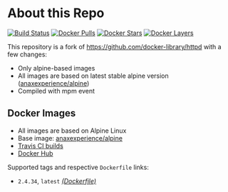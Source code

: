 # About this Repo

[![Build Status](https://travis-ci.org/anaxexp/httpd.svg?branch=master)](https://travis-ci.org/anaxexp/httpd)
[![Docker Pulls](https://img.shields.io/docker/pulls/anaxexperience/httpd.svg)](https://hub.docker.com/r/anaxexperience/httpd)
[![Docker Stars](https://img.shields.io/docker/stars/anaxexperience/httpd.svg)](https://hub.docker.com/r/anaxexperience/httpd)
[![Docker Layers](https://images.microbadger.com/badges/image/anaxexperience/httpd.svg)](https://microbadger.com/images/anaxexperience/httpd)

This repository is a fork of https://github.com/docker-library/httpd with a few changes:

* Only alpine-based images
* All images are based on latest stable alpine version ([anaxexperience/alpine](https://github.com/anaxexp/alpine))
* Compiled with mpm event

## Docker Images

* All images are based on Alpine Linux
* Base image: [anaxexperience/alpine](https://github.com/anaxexp/alpine)
* [Travis CI builds](https://travis-ci.org/anaxexp/httpd) 
* [Docker Hub](https://hub.docker.com/r/anaxexperience/httpd)

Supported tags and respective `Dockerfile` links:

* `2.4.34`, `latest` [_(Dockerfile)_](https://github.com/anaxexp/httpd/tree/master/2.4/alpine/Dockerfile.anaxexp)
